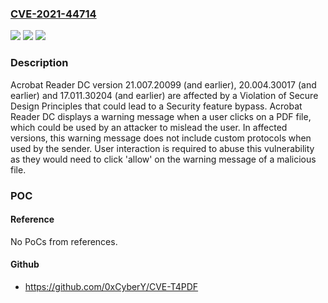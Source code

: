 ### [CVE-2021-44714](https://cve.mitre.org/cgi-bin/cvename.cgi?name=CVE-2021-44714)
![](https://img.shields.io/static/v1?label=Product&message=Acrobat%20Reader&color=blue)
![](https://img.shields.io/static/v1?label=Version&message=%3C%3D%2021.007.20099%20&color=brighgreen)
![](https://img.shields.io/static/v1?label=Vulnerability&message=Violation%20of%20Secure%20Design%20Principles%20(CWE-657)&color=brighgreen)

### Description

Acrobat Reader DC version 21.007.20099 (and earlier), 20.004.30017 (and earlier) and 17.011.30204 (and earlier) are affected by a Violation of Secure Design Principles that could lead to a Security feature bypass. Acrobat Reader DC displays a warning message when a user clicks on a PDF file, which could be used by an attacker to mislead the user. In affected versions, this warning message does not include custom protocols when used by the sender. User interaction is required to abuse this vulnerability as they would need to click 'allow' on the warning message of a malicious file.

### POC

#### Reference
No PoCs from references.

#### Github
- https://github.com/0xCyberY/CVE-T4PDF

